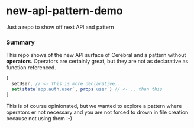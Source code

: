 # new-api-pattern-demo
Just a repo to show off next API and pattern

### Summary
This repo shows of the new API surface of Cerebral and a pattern without **operators**. Operators
are certainly great, but they are not as declarative as function referenced.

```js
[
  setUser, // <- This is more declarative...
  set(state`app.auth.user`, props`user`) // <- ...than this
]
```

This is of course opinionated, but we wanted to explore a pattern where operators er not necessary
and you are not forced to drown in file creation because not using them :-)
